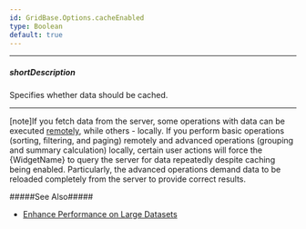 ```yaml
---
id: GridBase.Options.cacheEnabled
type: Boolean
default: true
---
```

---
##### shortDescription
Specifies whether data should be cached.

---
<!-- %fullDescription% -->

[note]If you fetch data from the server, some operations with data can be executed [remotely]({basewidgetpath}/Configuration/remoteOperations/), while others - locally. If you perform basic operations (sorting, filtering, and paging) remotely and advanced operations (grouping and summary calculation) locally, certain user actions will force the {WidgetName} to query the server for data repeatedly despite caching being enabled. Particularly, the advanced operations demand data to be reloaded completely  from the server to provide correct results.

#####See Also#####
- [Enhance Performance on Large Datasets](/Documentation/Guide/UI_Components/{WidgetName}/Enhance_Performance_on_Large_Datasets/)

<!-- import * from 'api-reference\10 UI Components\dxTreeList\1 Configuration\cacheEnabled.md' -->